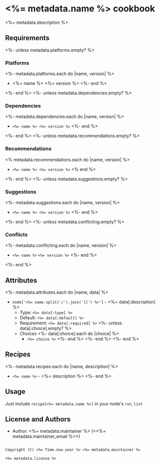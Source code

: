 # <%= metadata.name %> cookbook

<%= metadata.description %>

## Requirements

<%- unless metadata.platforms.empty? %>
### Platforms

  <%- metadata.platforms.each do |name, version| %>
* <%= name %> <%= version %>
  <%- end %>

<%- end %>
<%- unless metadata.dependencies.empty? %>
### Dependencies

  <%- metadata.dependencies.each do |name, version| %>
* `<%= name %> <%= version %>`
  <%- end %>

<%- end %>
<%- unless metadata.recommendations.empty? %>
### Recommendations

  <% metadata.recommendations.each do |name, version| %>
* `<%= name %> <%= version %>`
  <% end %>

<%- end %>
<%- unless metadata.suggestions.empty? %>
### Suggestions

  <%- metadata.suggestions.each do |name, version| %>
* `<%= name %> <%= version %>`
  <%- end %>

<%- end %>
<%- unless metadata.conflicting.empty? %>
### Conflicts

  <%- metadata.conflicting.each do |name, version| %>
* `<%= name %>` `<%= version %>`
  <%- end %>

<%- end %>
## Attributes

<%- metadata.attributes.each do |name, data| %>
* `node['<%= name.split('/').join('][') %>']` - <%= data[:description] %>
  * Type: `<%= data[:type] %>`
  * Default: `<%= data[:default] %>`
  * Requirement: `<%= data[:required] %>`
  <%- unless data[:choice].empty? %>
  * Choices
    <%- data[:choice].each do |choice| %>
    * `<%= choice %>`
    <%- end %>
  <%- end %>
<%- end %>

## Recipes

<%- metadata.recipes.each do |name, description| %>
* `<%= name %>` - <%= description %>
<%- end %>

## Usage

Just include `recipe[<%= metadata.name %>]` in your node's `run_list`

## License and Authors

- Author: <%= metadata.maintainer %> (<<%= metadata.maintainer_email %>>)

```text

Copyright (C) <%= Time.now.year %> <%= metadata.maintainer %>

<%= metadata.license %>
```
